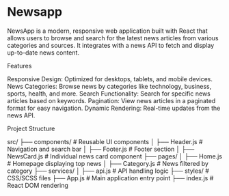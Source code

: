 # Newsapp
NewsApp is a modern, responsive web application built with React that allows users to browse and search for the latest news articles from various categories and sources. It integrates with a news API to fetch and display up-to-date news content.

Features

Responsive Design: Optimized for desktops, tablets, and mobile devices.
News Categories: Browse news by categories like technology, business, sports, health, and more.
Search Functionality: Search for specific news articles based on keywords.
Pagination: View news articles in a paginated format for easy navigation.
Dynamic Rendering: Real-time updates from the news API.

Project Structure

src/
├── components/      # Reusable UI components
│   ├── Header.js    # Navigation and search bar
│   ├── Footer.js    # Footer section
│   ├── NewsCard.js  # Individual news card component
├── pages/
│   ├── Home.js      # Homepage displaying top news
│   ├── Category.js  # News filtered by category
├── services/
│   ├── api.js       # API handling logic
├── styles/          # CSS/SCSS files
├── App.js           # Main application entry point
├── index.js         # React DOM rendering
